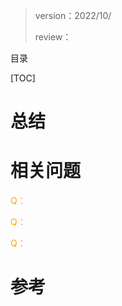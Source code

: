 > version：2022/10/
>
> review：



目录

[TOC]







# 总结



# 相关问题

<font color='orange'>Q：</font>



<font color='orange'>Q：</font>



<font color='orange'>Q：</font>



# 参考

